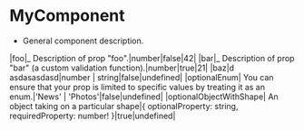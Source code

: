 # MyComponent

- General component description.

|foo|_ Description of prop "foo".|number|false|42|
|bar|_ Description of prop "bar" (a custom validation function).|number|true|21|
|baz|d asdasasdasd|number | string|false|undefined|
|optionalEnum| You can ensure that your prop is limited to specific values by treating it as an enum.|'News' | 'Photos'|false|undefined|
|optionalObjectWithShape| An object taking on a particular shape|{
optionalProperty: string,
requiredProperty: number!
}|true|undefined|

